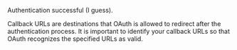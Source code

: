 Authentication successful (I guess).

Callback URLs are destinations that OAuth is allowed to redirect after the authentication process. It is important to identify your callback URLs so that OAuth recognizes the specified URLs as valid.
